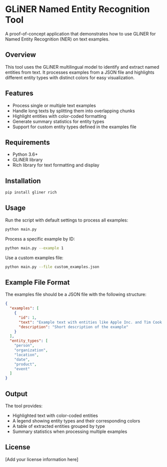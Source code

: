 # GLiNER Named Entity Recognition Tool

A proof-of-concept application that demonstrates how to use GLiNER for Named Entity Recognition (NER) on text examples.

## Overview

This tool uses the GLiNER multilingual model to identify and extract named entities from text. It processes examples from a JSON file and highlights different entity types with distinct colors for easy visualization.

## Features

- Process single or multiple text examples
- Handle long texts by splitting them into overlapping chunks
- Highlight entities with color-coded formatting
- Generate summary statistics for entity types
- Support for custom entity types defined in the examples file

## Requirements

- Python 3.6+
- GLiNER library
- Rich library for text formatting and display

## Installation

```bash
pip install gliner rich
```

## Usage

Run the script with default settings to process all examples:

```bash
python main.py
```

Process a specific example by ID:

```bash
python main.py --example 1
```

Use a custom examples file:

```bash
python main.py --file custom_examples.json
```

## Example File Format

The examples file should be a JSON file with the following structure:

```json
{
  "examples": [
    {
      "id": 1,
      "text": "Example text with entities like Apple Inc. and Tim Cook.",
      "description": "Short description of the example"
    }
  ],
  "entity_types": [
    "person",
    "organization",
    "location",
    "date",
    "product",
    "event"
  ]
}
```

## Output

The tool provides:
- Highlighted text with color-coded entities
- A legend showing entity types and their corresponding colors
- A table of extracted entities grouped by type
- Summary statistics when processing multiple examples

## License

[Add your license information here]
